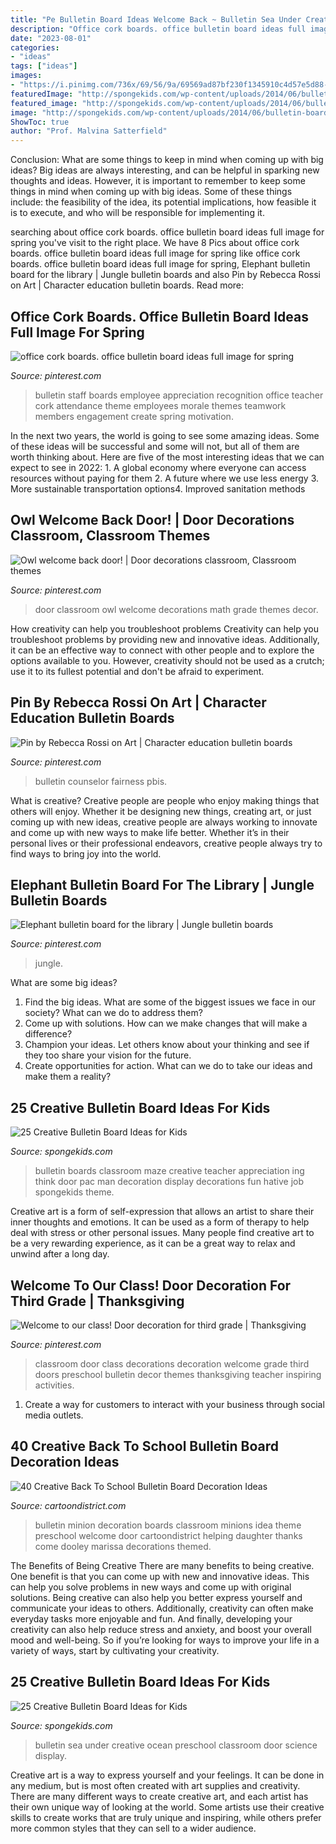 ```yaml
---
title: "Pe Bulletin Board Ideas Welcome Back ~ Bulletin Sea Under Creative Ocean Preschool Classroom Door Science Display"
description: "Office cork boards. office bulletin board ideas full image for spring"
date: "2023-08-01"
categories:
- "ideas"
tags: ["ideas"]
images:
- "https://i.pinimg.com/736x/69/56/9a/69569ad87bf230f1345910c4d57e5d88--class-door-decorations-classroom-door.jpg"
featuredImage: "http://spongekids.com/wp-content/uploads/2014/06/bulletin-board-ideas/21-we-think-you-are-a-maze-ing.jpg"
featured_image: "http://spongekids.com/wp-content/uploads/2014/06/bulletin-board-ideas/21-we-think-you-are-a-maze-ing.jpg"
image: "http://spongekids.com/wp-content/uploads/2014/06/bulletin-board-ideas/16-under-the-sea-bulletin-board.jpg"
ShowToc: true
author: "Prof. Malvina Satterfield"
---
```



Conclusion: What are some things to keep in mind when coming up with big ideas?
Big ideas are always interesting, and can be helpful in sparking new thoughts and ideas. However, it is important to remember to keep some things in mind when coming up with big ideas. Some of these things include: the feasibility of the idea, its potential implications, how feasible it is to execute, and who will be responsible for implementing it.

	

		
searching about office cork boards. office bulletin board ideas full image for spring you've visit to the right place. We have 8 Pics about office cork boards. office bulletin board ideas full image for spring like office cork boards. office bulletin board ideas full image for spring, Elephant bulletin board for the library | Jungle bulletin boards and also Pin by Rebecca Rossi on Art | Character education bulletin boards. Read more:
		
    
## Office Cork Boards. Office Bulletin Board Ideas Full Image For Spring

<img loading=lazy src="https://i.pinimg.com/736x/63/62/19/63621918c0380a292fedb902bd260a2d.jpg" onerror="this.onerror=null;this.src='https://tse1.mm.bing.net/th?id=OIP.kJLaqEkybXssqTBoZ19mzwHaFj&amp;pid=15.1';" alt="office cork boards. office bulletin board ideas full image for spring">

_Source: pinterest.com_

>bulletin staff boards employee appreciation recognition office teacher cork attendance theme employees morale themes teamwork members engagement create spring motivation. 

	

In the next two years, the world is going to see some amazing ideas. Some of these ideas will be successful and some will not, but all of them are worth thinking about. Here are five of the most interesting ideas that we can expect to see in 2022: 1. A global economy where everyone can access resources without paying for them 2. A future where we use less energy 3. More sustainable transportation options4. Improved sanitation methods
    
## Owl Welcome Back Door! | Door Decorations Classroom, Classroom Themes

<img loading=lazy src="https://i.pinimg.com/736x/26/6f/9b/266f9b87841307954d35daa63ea3b5bd--back-doors-classroom-door.jpg" onerror="this.onerror=null;this.src='https://tse2.mm.bing.net/th?id=OIP.28XPmO0KlcYZb4TrnttXWAHaJ6&amp;pid=15.1';" alt="Owl welcome back door! | Door decorations classroom, Classroom themes">

_Source: pinterest.com_

>door classroom owl welcome decorations math grade themes decor. 

	

How creativity can help you troubleshoot problems
Creativity can help you troubleshoot problems by providing new and innovative ideas. Additionally, it can be an effective way to connect with other people and to explore the options available to you. However, creativity should not be used as a crutch; use it to its fullest potential and don't be afraid to experiment.

    
## Pin By Rebecca Rossi On Art | Character Education Bulletin Boards

<img loading=lazy src="https://i.pinimg.com/736x/8b/50/0d/8b500dd78812a848146d408d51df0b5a.jpg" onerror="this.onerror=null;this.src='https://tse1.mm.bing.net/th?id=OIP.NHSlB6ZDA0Qhl5Vzvyiq2AHaGN&amp;pid=15.1';" alt="Pin by Rebecca Rossi on Art | Character education bulletin boards">

_Source: pinterest.com_

>bulletin counselor fairness pbis. 

	

What is creative?
Creative people are people who enjoy making things that others will enjoy. Whether it be designing new things, creating art, or just coming up with new ideas, creative people are always working to innovate and come up with new ways to make life better. Whether it’s in their personal lives or their professional endeavors, creative people always try to find ways to bring joy into the world.

    
## Elephant Bulletin Board For The Library | Jungle Bulletin Boards

<img loading=lazy src="https://i.pinimg.com/736x/ae/4d/6f/ae4d6f33712fb23c60839758f1bf1264.jpg" onerror="this.onerror=null;this.src='https://tse1.mm.bing.net/th?id=OIP.atoWR4lK_qQwQNSVUvHVcwHaFj&amp;pid=15.1';" alt="Elephant bulletin board for the library | Jungle bulletin boards">

_Source: pinterest.com_

>jungle. 

	

What are some big ideas?
1. Find the big ideas. What are some of the biggest issues we face in our society? What can we do to address them?
2. Come up with solutions. How can we make changes that will make a difference?
3. Champion your ideas. Let others know about your thinking and see if they too share your vision for the future.
4. Create opportunities for action. What can we do to take our ideas and make them a reality?

    
## 25 Creative Bulletin Board Ideas For Kids

<img loading=lazy src="http://spongekids.com/wp-content/uploads/2014/06/bulletin-board-ideas/21-we-think-you-are-a-maze-ing.jpg" onerror="this.onerror=null;this.src='https://tse3.mm.bing.net/th?id=OIP.suqLUsY-i87lOCKAFAk8EQAAAA&amp;pid=15.1';" alt="25 Creative Bulletin Board Ideas for Kids">

_Source: spongekids.com_

>bulletin boards classroom maze creative teacher appreciation ing think door pac man decoration display decorations fun hative job spongekids theme. 

	

Creative art is a form of self-expression that allows an artist to share their inner thoughts and emotions. It can be used as a form of therapy to help deal with stress or other personal issues. Many people find creative art to be a very rewarding experience, as it can be a great way to relax and unwind after a long day.

    
## Welcome To Our Class! Door Decoration For Third Grade | Thanksgiving

<img loading=lazy src="https://i.pinimg.com/736x/69/56/9a/69569ad87bf230f1345910c4d57e5d88--class-door-decorations-classroom-door.jpg" onerror="this.onerror=null;this.src='https://tse4.mm.bing.net/th?id=OIP.ps7jUoYz5JvhDrc29IJxqwHaJ3&amp;pid=15.1';" alt="Welcome to our class! Door decoration for third grade | Thanksgiving">

_Source: pinterest.com_

>classroom door class decorations decoration welcome grade third doors preschool bulletin decor themes thanksgiving teacher inspiring activities. 

	

1. Create a way for customers to interact with your business through social media outlets.

    
## 40 Creative Back To School Bulletin Board Decoration Ideas

<img loading=lazy src="http://www.cartoondistrict.com/wp-content/uploads/2018/09/Back-To-School-Bulletin-Board-Decoration-Ideas11.jpg" onerror="this.onerror=null;this.src='https://tse1.mm.bing.net/th?id=OIP.3OjBHutp3TRbOFNhcmNRYQHaJ4&amp;pid=15.1';" alt="40 Creative Back To School Bulletin Board Decoration Ideas">

_Source: cartoondistrict.com_

>bulletin minion decoration boards classroom minions idea theme preschool welcome door cartoondistrict helping daughter thanks come dooley marissa decorations themed. 

	

The Benefits of Being Creative
There are many benefits to being creative. One benefit is that you can come up with new and innovative ideas. This can help you solve problems in new ways and come up with original solutions. Being creative can also help you better express yourself and communicate your ideas to others. Additionally, creativity can often make everyday tasks more enjoyable and fun. And finally, developing your creativity can also help reduce stress and anxiety, and boost your overall mood and well-being. So if you’re looking for ways to improve your life in a variety of ways, start by cultivating your creativity.

    
## 25 Creative Bulletin Board Ideas For Kids

<img loading=lazy src="http://spongekids.com/wp-content/uploads/2014/06/bulletin-board-ideas/16-under-the-sea-bulletin-board.jpg" onerror="this.onerror=null;this.src='https://tse4.mm.bing.net/th?id=OIP.ftMfqeE5WpJbtR0Q08rSsAHaJ4&amp;pid=15.1';" alt="25 Creative Bulletin Board Ideas for Kids">

_Source: spongekids.com_

>bulletin sea under creative ocean preschool classroom door science display. 

	

Creative art is a way to express yourself and your feelings. It can be done in any medium, but is most often created with art supplies and creativity. There are many different ways to create creative art, and each artist has their own unique way of looking at the world. Some artists use their creative skills to create works that are truly unique and inspiring, while others prefer more common styles that they can sell to a wider audience.

